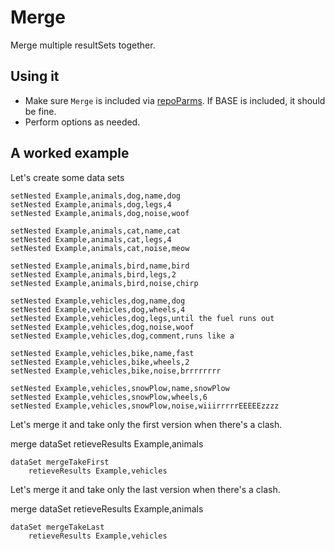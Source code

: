 # Merge

Merge multiple resultSets together.

## Using it

* Make sure `Merge` is included via [repoParms](https://github.com/ksandom/achel/blob/master/docs/programming/creatingARepositoryWithProfiles.md#use-repoparmdefinepackages-to-create-a-profile). If BASE is included, it should be fine.
* Perform options as needed.

## A worked example

Let's create some data sets

    setNested Example,animals,dog,name,dog
    setNested Example,animals,dog,legs,4
    setNested Example,animals,dog,noise,woof
    
    setNested Example,animals,cat,name,cat
    setNested Example,animals,cat,legs,4
    setNested Example,animals,cat,noise,meow
    
    setNested Example,animals,bird,name,bird
    setNested Example,animals,bird,legs,2
    setNested Example,animals,bird,noise,chirp
    
    setNested Example,vehicles,dog,name,dog
    setNested Example,vehicles,dog,wheels,4
    setNested Example,vehicles,dog,legs,until the fuel runs out
    setNested Example,vehicles,dog,noise,woof
    setNested Example,vehicles,dog,comment,runs like a
    
    setNested Example,vehicles,bike,name,fast
    setNested Example,vehicles,bike,wheels,2
    setNested Example,vehicles,bike,noise,brrrrrrrr
    
    setNested Example,vehicles,snowPlow,name,snowPlow
    setNested Example,vehicles,snowPlow,wheels,6
    setNested Example,vehicles,snowPlow,noise,wiiirrrrrEEEEEzzzz

Let's merge it and take only the first version when there's a clash.

merge
	dataSet
		retieveResults Example,animals
	
	dataSet mergeTakeFirst
		retieveResults Example,vehicles

Let's merge it and take only the last version when there's a clash.

merge
	dataSet
		retieveResults Example,animals
	
	dataSet mergeTakeLast
		retieveResults Example,vehicles

